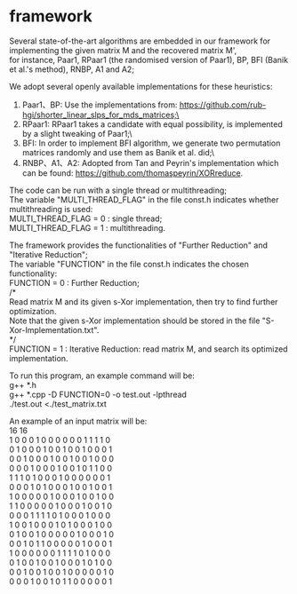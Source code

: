 # framework

Several state-of-the-art algorithms are embedded in our framework for implementing the given matrix M and the recovered matrix M', \
for instance, Paar1, RPaar1 (the randomised version of Paar1), BP, BFI (Banik et al.'s method), RNBP, A1 and A2;
	
We adopt several openly available implementations for these heuristics:

1. Paar1、BP: Use the implementations from: https://github.com/rub-hgi/shorter_linear_slps_for_mds_matrices;\
2. RPaar1: RPaar1 takes a candidate with equal possibility, is implemented by a slight tweaking of Paar1;\
3. BFI: In order to implement BFI algorithm, we generate two permutation matrices randomly and use them as Banik et al. did;\
4. RNBP、A1、A2: Adopted from Tan and Peyrin's implementation which can be found: https://github.com/thomaspeyrin/XORreduce.


The code can be run with a single thread or multithreading;\
The variable "MULTI_THREAD_FLAG" in the file const.h indicates whether multithreading is used:\
  MULTI_THREAD_FLAG = 0 : single thread;\
  MULTI_THREAD_FLAG = 1 : multithreading.


The framework provides the functionalities of "Further Reduction" and "Iterative Reduction";\
The variable "FUNCTION" in the file const.h indicates the chosen functionality:\
  FUNCTION = 0 : Further Reduction;\
		/*\
		Read matrix M and its given s-Xor implementation, then try to find further optimization.\
		Note that the given s-Xor implementation should be stored in the file "S-Xor-Implementation.txt".\
		*/\
  FUNCTION = 1 : Iterative Reduction: read matrix M, and search its optimized implementation.


To run this program, an example command will be:\
        g++ *.h\
        g++ *.cpp -D FUNCTION=0 -o test.out -lpthread \
        ./test.out <./test_matrix.txt  
	
	 
An example of an input matrix will be:\
16 16\
1 0 0 0 1 0 0 0 0 0 0 1 1 1 1 0\
0 1 0 0 0 1 0 0 1 0 0 1 0 0 0 1\
0 0 1 0 0 0 1 0 0 1 0 0 1 0 0 0\
0 0 0 1 0 0 0 1 0 0 1 0 1 1 0 0\
1 1 1 0 1 0 0 0 1 0 0 0 0 0 0 1\
0 0 0 1 0 1 0 0 0 1 0 0 1 0 0 1\
1 0 0 0 0 0 1 0 0 0 1 0 0 1 0 0\
1 1 0 0 0 0 0 1 0 0 0 1 0 0 1 0\
0 0 0 1 1 1 1 0 1 0 0 0 1 0 0 0\
1 0 0 1 0 0 0 1 0 1 0 0 0 1 0 0\
0 1 0 0 1 0 0 0 0 0 1 0 0 0 1 0\
0 0 1 0 1 1 0 0 0 0 0 1 0 0 0 1\
1 0 0 0 0 0 0 1 1 1 1 0 1 0 0 0\
0 1 0 0 1 0 0 1 0 0 0 1 0 1 0 0\
0 0 1 0 0 1 0 0 1 0 0 0 0 0 1 0\
0 0 0 1 0 0 1 0 1 1 0 0 0 0 0 1
